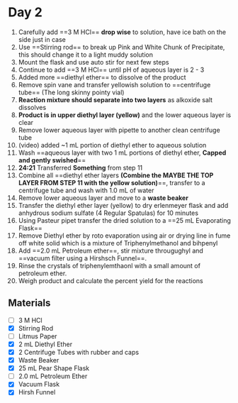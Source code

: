 # Day 2

1. Carefully add ==3 M HCl== **drop wise** to solution, have ice bath on the side just in case
2. Use ==Stirring rod== to break up Pink and White Chunk of Precipitate, this should change it to a light muddy solution
3. Mount the flask and use auto stir for next few steps
4. Continue to add ==3 M HCl== until pH of aqueous layer is 2 - 3
5. Added more ==diethyl ether== to dissolve of the product
6. Remove spin vane and transfer yellowish solution to ==centrifuge tube== (The long skinny pointy vial)
7. **Reaction mixture should separate into two layers** as alkoxide salt dissolves
8. **Product is in upper diethyl layer (yellow)**  and the lower aqueous layer is clear
9. Remove lower aqueous layer with pipette to another clean centrifuge tube
10. (video) added ~1 mL portion of diethyl ether to aqueous solution
11. Wash ==aqueous layer with two 1 mL portions of diethyl ether, **Capped and gently swished**==
12. **24:21** Transferred **Something** from step 11
13. Combine all ==diethyl ether layers **(Combine the MAYBE THE TOP LAYER FROM STEP 11 with the yellow solution)**==, transfer to a centrifuge tube and wash with 1.0 mL of water
14. Remove lower aqueous layer and move to a **waste beaker**
15. Transfer the diethyl ether layer (yellow) to dry erlenmeyer flask and add anhydrous sodium sulfate (4 Regular Spatulas) for 10 minutes
16. Using Pasteur pipet transfer the dried solution to a ==25 mL Evaporating Flask==
17. Remove Diethyl ether by roto evaporation using air or drying line in fume off white solid which is a mixture of Triphenylmethanol and bihpenyl
18. Add ==2.0 mL Petroleum ether==, stir mixture througughyl and ==vacuum filter using a Hirshsch Funnel==.
19. Rinse the crystals of triphenylemthaonl with a small amount of petroleum ether.
20. Weigh product and calculate the percent yield for the reactions 

## Materials

- [ ] 3 M HCl
- [x] Stirring Rod
- [ ] Litmus Paper
- [x] 2 mL Diethyl Ether
- [x] 2 Centrifuge Tubes with rubber and caps
- [x] Waste Beaker
- [x] 25 mL Pear Shape Flask
- [ ] 2.0 mL Petroleum Ether
- [x] Vacuum Flask
- [x] Hirsh Funnel
